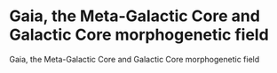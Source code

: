 # Gaia, the Meta-Galactic Core and Galactic Core morphogenetic field

Gaia, the Meta-Galactic Core and Galactic Core morphogenetic field
